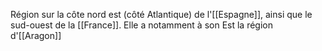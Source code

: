 Région sur la côte nord est (côté Atlantique) de l'[[Espagne]], ainsi que le sud-ouest de la [[France]]. Elle a notamment à son Est la région d'[[Aragon]]